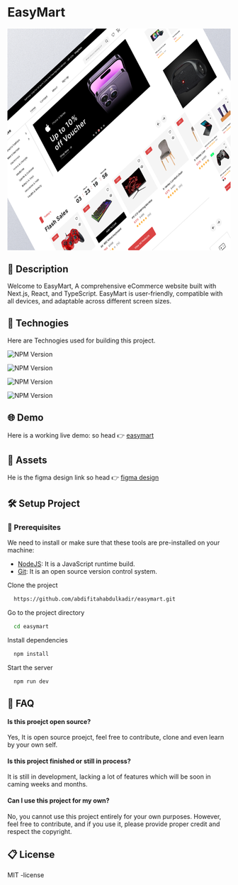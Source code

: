 
# EasyMart

<img src="https://github.com/abdifitahabdulkadir/easymart/blob/d9a3910052675b9b745ab0c1a8e1eab2bf905e8c/bg.png" alt="easymart image" style="width: 100%; height: 500px; margin: 20px auto; display: block;" />

## 📝 Description
Welcome to EasyMart, A comprehensive eCommerce website built with Next.js, React, and TypeScript. EasyMart is user-friendly, compatible with all devices, and adaptable across different screen sizes.

## 🚀 Technogies

Here are Technogies used for building this project.

![NPM Version](https://img.shields.io/npm/v/next?style=for-the-badge&logoColor=blue&logoSize=100&label=Nextjs&labelColor=%22%234A4947%22&color=black)

![NPM Version](https://img.shields.io/npm/v/react?style=for-the-badge&logoColor=blue&logoSize=100&label=Reactjs&labelColor=227B94&color=black)

![NPM Version](https://img.shields.io/npm/v/typescript?style=for-the-badge&logoColor=blue&logoSize=100&label=Typescript&labelColor=08C2FF&color=black)

![NPM Version](https://img.shields.io/npm/v/tailwindcss?style=for-the-badge&logoColor=blue&logoSize=100&label=Tailwing.css&labelColor=0a83c9&color=black)

## 🌐 Demo
Here is a working live demo: so head 👉   [easymart](https://easymart-web.vercel.app/)

## 💼 Assets
He is the figma design link so head 👉 [figma design](https://www.figma.com/design/hzocgdyX3PYPmK8nbRGQlj/Full-E-Commerce-Website-UI-UX-Design-(Community)-(Copy)?node-id=1-3&node-type=canvas&t=GgjSsDSBPFc8XYBO-0)

## 🛠️ Setup Project
### 🍴 Prerequisites

We need to install or make sure that these tools are pre-installed on your machine:

- [NodeJS](https://nodejs.org/en/download/): It is a JavaScript runtime build. 
- [Git](https://git-scm.com/downloads): It is an open source version control system. 


Clone the project

```bash
  https://github.com/abdifitahabdulkadir/easymart.git
```

Go to the project directory

```bash
  cd easymart
```

Install dependencies

```bash
  npm install
```

Start the server

```bash
  npm run dev
```


## 🤔 FAQ

#### Is this proejct open source?

Yes, It is open source proejct, feel free to contribute, clone and even learn by your own self.

#### Is this project finished or still in process?

It is still in development, lacking a lot of features which will be soon in caming weeks and months.

#### Can I use this project for my own?

No, you cannot use this project entirely for your own purposes. However, feel free to contribute, and if you use it, please provide proper credit and respect the copyright.


## 📋 License
MIT -license
